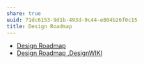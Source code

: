 ```yaml
---
share: true
uuid: 71dc6153-9d1b-493d-9c44-e804b26f0c15
title: Design Roadmap
---
```

* [Design Roadmap](https://hced.notion.site/Design-Roadmap-99ab1bac3d284bd5ad8e161f0eb39ac1)
* [Design Roadmap ,DesignWIKI](https://web.archive.org/web/20220426151940/https://deseng.ryerson.ca/dokuwiki/design:design_roadmap)